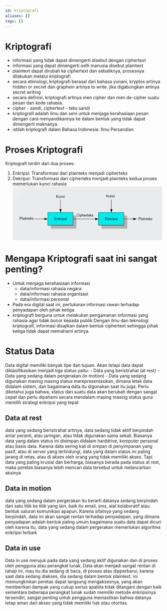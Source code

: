 ```yaml
---
id: kriptografi
aliases: []
tags: []
---
```


# Kriptografi 
- informasi yang tidak dapat dimengerti disebut dengan ciphertext
- informasi yang dapat dimengerti oelh manusia disebut plaintext
- plaintext dapat dirubah ke ciphertext dan sebaliknya, prosesnya dilakukan
melalui kriptografi
- secara etimologi, kriptografi berasal dari bahasa yunani, kryptos artinya
hidden or secret dan graphein artinya to write. jika digabungkan artinya secret writing
- secara definisi, kriptografi artinya men cipher dan men de-cipher suatu pesan
  dari kode rahasia.
- cipher - sandi, ciphertext - teks sandi
- kriptografi adalah ilmu dan seni untuk menjaga kerahasiaan pesan dengan cara
menyandikannya ke dalam bentuk yang tidak dapat dimengerti maknanya. 
- istilah kriptografi dalam Bahasa Indonesia: Ilmu Persandian

# Proses Kriptografi 
Kriptografi terdiri dari dua proses: 
1. Enkripsi: Transformasi dari plainteks menjadi cipherteks
2. Dekripsi: Transformasi dari cipherteks menjadi plainteks
kedua proses memerlukan kunci rahasia 
![encrypt-decrypt.png](assets/imgs/encrypt-decrypt.png)

# Mengapa Kriptografi saat ini sangat penting? 
- Untuk menjaga kerahasiaan informasi 
    - data/informasi rahasia negara
    - data/informasi rahasia organisasi
    - data/informasi personal 
- Pada era digital saat ini, pertukaran informasi rawan terhadap penyadapan oleh
  pihak ketiga
- kriptografi berguna untuk melakukan pengamanan informasi yang rahasia agar tidak bocor kepada publik
Dengan ilmu dan teknologi kriptografi, informasi disajikan dalam bentuk ciphertext sehingga pihak ketiga tidak dapat memahami artinya.

# Status Data 
Data digital memiliki banyak tipe dan tujuan. Akan tetapi data dapat diklasifikasikan menjadi tiga status yaitu: 
    - Data yang beristirahat (at rest)
    - Data yang sedang dalam pergerakan (in motion)
    - Data yang sedang digunakan
masing masing status merepresentasikan, dimana letak data didalam sistem, dan bagaimana data itu digunakan saat itu juga. 
Perlu diketahui juga bahwa, status dari suatu data akan berubah dengan sangat cepat dan perlu dipahami secara mendalam masing masing status guna memilih strategi enkripsi yang tepat
## Data at rest
data yang sedang beristirahat artinya, data sedang tidak aktif berpindah antar peranti, atau jaringan, atau tidak digunakan sama sekali. Biasanya data yang dalam status ini disimpan didalam harddrive, komputer personal atau basis data. 
Karena data sering kali di simpan di penyimpanan yang pasif, atau di server yang terlindungi, data yang dalam status ini paling jarang di retas, atau di akses oleh orang yang tidak memiliki akses. Tapi data yang paling krusial dan berharga, biasanya berada pada status at rest, maka peretas biasanya lebih mencari data tersebut untuk melancarkan aksinya 
## Data in motion
data yang sedang dalam pergerakan itu berarti datanya sedang berpindah dari satu titik ke titik yang lain, baik itu email, sms, alat kolaboratif atau bentuk saluran komunikasi apapun.
Karena sifatnya yang sedang berpindah, data ini akan sangat rentan terhadap penyadapan, yang dimana penyadapan adalah bentuk paling umum bagaimana suatu data dapat dicuri
oleh karena itu, data yang sedang dalam pergerakan memerlukan algoritma enkripsi terbaik 
## Data in use
Data in use merujuk pada data yang sedang aktif digunakan dan di proses oleh pengguna atau perangkat lunak. Data akan menjadi sangat rentan di tahap ini, mau itu dia sedang di baca, di proses atau dipperbarui, karena saat data sedang diakses, dia sedang dalam bentuk plaintext, ini memungkinkan peretas dapat langsung mengaksesnya, yang akan memberikan dampak yang cukup serius apabila tidak ditangani dengan baik 
sementara beberapa perangkat lunak sudah memiliki metode enkripsinya tersendiri, sangat penting untuk pengguna memastikan bahwa datanya tetap aman dari akses yang tidak memiliki hak atau otoritas. 
